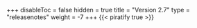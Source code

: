 +++
disableToc = false
hidden = true
title = "Version 2.7"
type = "releasenotes"
weight = -7
+++
{{< piratify true >}}
